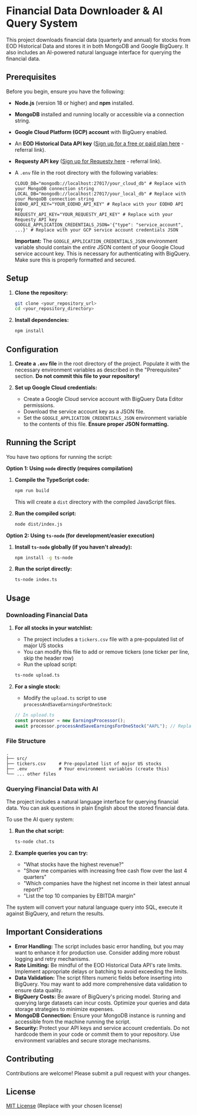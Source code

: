 # Financial Data Downloader & AI Query System

This project downloads financial data (quarterly and annual) for stocks from EOD Historical Data and stores it in both MongoDB and Google BigQuery. It also includes an AI-powered natural language interface for querying the financial data.

## Prerequisites

Before you begin, ensure you have the following:

- **Node.js** (version 18 or higher) and **npm** installed.
- **MongoDB** installed and running locally or accessible via a connection string.
- **Google Cloud Platform (GCP) account** with BigQuery enabled.
- An **EOD Historical Data API key** ([Sign up for a free or paid plan here](https://eodhd.com/r?ref=nexustrade) - referral link).
- **Requesty API key** ([Sign up for Requesty here](https://app.requesty.ai/join?ref=e0603ee5) - referral link).
- A `.env` file in the root directory with the following variables:

  ```
  CLOUD_DB="mongodb://localhost:27017/your_cloud_db" # Replace with your MongoDB connection string
  LOCAL_DB="mongodb://localhost:27017/your_local_db" # Replace with your MongoDB connection string
  EODHD_API_KEY="YOUR_EODHD_API_KEY" # Replace with your EODHD API key
  REQUESTY_API_KEY="YOUR_REQUESTY_API_KEY" # Replace with your Requesty API key
  GOOGLE_APPLICATION_CREDENTIALS_JSON='{"type": "service_account", ...}' # Replace with your GCP service account credentials JSON
  ```

  **Important:** The `GOOGLE_APPLICATION_CREDENTIALS_JSON` environment variable should contain the _entire_ JSON content of your Google Cloud service account key. This is necessary for authenticating with BigQuery. Make sure this is properly formatted and secured.

## Setup

1.  **Clone the repository:**

    ```bash
    git clone <your_repository_url>
    cd <your_repository_directory>
    ```

2.  **Install dependencies:**

    ```bash
    npm install
    ```

## Configuration

1.  **Create a `.env` file** in the root directory of the project. Populate it with the necessary environment variables as described in the "Prerequisites" section. **Do not commit this file to your repository!**

2.  **Set up Google Cloud credentials:**

    - Create a Google Cloud service account with BigQuery Data Editor permissions.
    - Download the service account key as a JSON file.
    - Set the `GOOGLE_APPLICATION_CREDENTIALS_JSON` environment variable to the contents of this file. **Ensure proper JSON formatting.**

## Running the Script

You have two options for running the script:

**Option 1: Using `node` directly (requires compilation)**

1.  **Compile the TypeScript code:**

    ```bash
    npm run build
    ```

    This will create a `dist` directory with the compiled JavaScript files.

2.  **Run the compiled script:**

    ```bash
    node dist/index.js
    ```

**Option 2: Using `ts-node` (for development/easier execution)**

1.  **Install `ts-node` globally (if you haven't already):**

    ```bash
    npm install -g ts-node
    ```

2.  **Run the script directly:**

    ```bash
    ts-node index.ts
    ```

## Usage

### Downloading Financial Data

1. **For all stocks in your watchlist:**

   - The project includes a `tickers.csv` file with a pre-populated list of major US stocks
   - You can modify this file to add or remove tickers (one ticker per line, skip the header row)
   - Run the upload script:

   ```bash
   ts-node upload.ts
   ```

2. **For a single stock:**
   - Modify the `upload.ts` script to use `processAndSaveEarningsForOneStock`:
   ```typescript
   // In upload.ts
   const processor = new EarningsProcessor();
   await processor.processAndSaveEarningsForOneStock("AAPL"); // Replace with your desired ticker
   ```

### File Structure

```
.
├── src/
├── tickers.csv     # Pre-populated list of major US stocks
├── .env            # Your environment variables (create this)
└── ... other files
```

### Querying Financial Data with AI

The project includes a natural language interface for querying financial data. You can ask questions in plain English about the stored financial data.

To use the AI query system:

1. **Run the chat script:**

   ```bash
   ts-node chat.ts
   ```

2. **Example queries you can try:**
   - "What stocks have the highest revenue?"
   - "Show me companies with increasing free cash flow over the last 4 quarters"
   - "Which companies have the highest net income in their latest annual report?"
   - "List the top 10 companies by EBITDA margin"

The system will convert your natural language query into SQL, execute it against BigQuery, and return the results.

## Important Considerations

- **Error Handling:** The script includes basic error handling, but you may want to enhance it for production use. Consider adding more robust logging and retry mechanisms.
- **Rate Limiting:** Be mindful of the EOD Historical Data API's rate limits. Implement appropriate delays or batching to avoid exceeding the limits.
- **Data Validation:** The script filters numeric fields before inserting into BigQuery. You may want to add more comprehensive data validation to ensure data quality.
- **BigQuery Costs:** Be aware of BigQuery's pricing model. Storing and querying large datasets can incur costs. Optimize your queries and data storage strategies to minimize expenses.
- **MongoDB Connection:** Ensure your MongoDB instance is running and accessible from the machine running the script.
- **Security:** Protect your API keys and service account credentials. Do not hardcode them in your code or commit them to your repository. Use environment variables and secure storage mechanisms.

## Contributing

Contributions are welcome! Please submit a pull request with your changes.

## License

[MIT License](LICENSE) (Replace with your chosen license)
